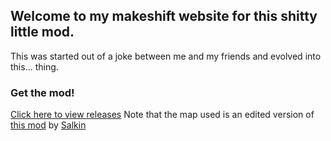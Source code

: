 ## Welcome to my makeshift website for this shitty little mod.
This was started out of a joke between me and my friends and evolved into this... thing.

### Get the mod!
[Click here to view releases](http://github.com/cainy-a/CSPurge/releases)
Note that the map used is an edited version of [this mod](http://steamcommunity.com/sharedfiles/filedetails/?id=471826766) by [Salkin](http://steamcommunity.com/id/salkinxd/myworkshopfiles/?appid=730)
